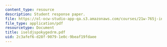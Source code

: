 ```yaml
---
content_type: resource
description: Student response paper.
file: https://ol-ocw-studio-app-qa.s3.amazonaws.com/courses/21w-765j-interactive-and-non-linear-narrative-theory-and-practice-spring-2004/2c3afef6d28f90791e0c9beaf19fdaee_iseldjspokygedrm.pdf
file_type: application/pdf
resourcetype: Document
title: iseldjspokygedrm.pdf
uid: 2c3afef6-d28f-9079-1e0c-9beaf19fdaee
---
```

